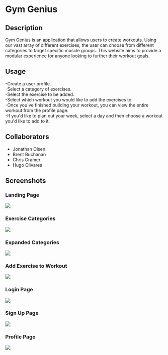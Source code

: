 # Gym Genius

## Description

Gym Genius is an application that allows users to create workouts. Using our vast array of different exercises, the user can choose from different categories to target specific muscle groups. This website aims to provide a modular experience for anyone looking to further their workout goals.

## Usage

-Create a user profile.<br/>
-Select a category of exercises.<br/>
-Select the exercise to be added.<br/>
-Select which workout you would like to add the exercises to.<br/>
-Once you've finished building your workout, you can view the entire workout from the profile page.<br/>
-If you'd like to plan out your week, select a day and then choose a workout you'd like to add to it.

## Collaborators
- Jonathan Olsen
- Brent Buchanan
- Chris Gramer
- Hugo Olivares

## Screenshots                                     
                                       
### Landing Page                              
![](client/public/Screenshots/Gym%20Genius%20(1).png)                       
### Exercise Categories                              
![](client/public/Screenshots/Gym%20Genius%20(2).png)            
### Expanded Categories                             
![](client/public/Screenshots/Gym%20Genius%20(3).png)                 
### Add Exercise to Workout                                     
![](client/public/Screenshots/Gym%20Genius%20(4).png)                       
### Login Page                                           
![](client/public/Screenshots/Gym%20Genius%20(5).png)                            
### Sign Up Page                                     
![](client/public/Screenshots/Gym%20Genius%20(6).png)                        
### Profile Page                              
![](client/public/Screenshots/Gym%20Genius%20(7).png)   

